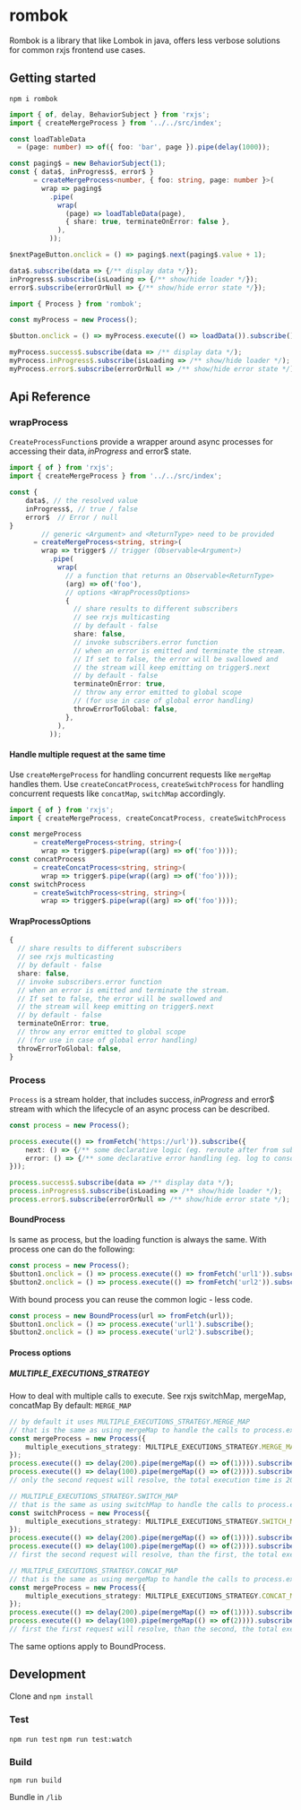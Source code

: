 # rombok

Rombok is a library that like Lombok in java, offers less verbose solutions for common rxjs frontend use cases.

## Getting started

`npm i rombok`

```typescript
import { of, delay, BehaviorSubject } from 'rxjs';
import { createMergeProcess } from '../../src/index';

const loadTableData
  = (page: number) => of({ foo: 'bar', page }).pipe(delay(1000));

const paging$ = new BehaviorSubject(1);
const { data$, inProgress$, error$ }
      = createMergeProcess<number, { foo: string, page: number }>(
        wrap => paging$
          .pipe(
            wrap(
              (page) => loadTableData(page),
              { share: true, terminateOnError: false },
            ),
          ));

$nextPageButton.onclick = () => paging$.next(paging$.value + 1);

data$.subscribe(data => {/** display data */});
inProgress$.subscribe(isLoading => {/** show/hide loader */});
error$.subscribe(errorOrNull => {/** show/hide error state */});
```

```typescript
import { Process } from 'rombok';

const myProcess = new Process();

$button.onclick = () => myProcess.execute(() => loadData()).subscribe();

myProcess.success$.subscribe(data => /** display data */);
myProcess.inProgress$.subscribe(isLoading => /** show/hide loader */);
myProcess.error$.subscribe(errorOrNull => /** show/hide error state */);
```

## Api Reference

### wrapProcess
`CreateProcessFunction`s provide a wrapper around async processes for accessing their data$, inProgress$ and error$ state.

```typescript
import { of } from 'rxjs';
import { createMergeProcess } from '../../src/index';

const { 
    data$, // the resolved value
    inProgress$, // true / false
    error$  // Error / null
}
        // generic <Argument> and <ReturnType> need to be provided
      = createMergeProcess<string, string>(
        wrap => trigger$ // trigger (Observable<Argument>)
          .pipe(
            wrap(
              // a function that returns an Observable<ReturnType>
              (arg) => of('foo'),
              // options <WrapProcessOptions>
              { 
                // share results to different subscribers
                // see rxjs multicasting
                // by default - false
                share: false,
                // invoke subscribers.error function
                // when an error is emitted and terminate the stream.
                // If set to false, the error will be swallowed and
                // the stream will keep emitting on trigger$.next
                // by default - false
                terminateOnError: true,
                // throw any error emitted to global scope
                // (for use in case of global error handling)
                throwErrorToGlobal: false,
              },
            ),
          ));
```
#### Handle multiple request at the same time

Use `createMergeProcess` for handling concurrent requests like `mergeMap` handles them.
Use `createConcatProcess`, `createSwitchProcess` for handling concurrent requests like `concatMap`, `switchMap` accordingly.

```typescript
import { of } from 'rxjs';
import { createMergeProcess, createConcatProcess, createSwitchProcess  } from '../../src/index';

const mergeProcess
      = createMergeProcess<string, string>(
        wrap => trigger$.pipe(wrap((arg) => of('foo'))));
const concatProcess
      = createConcatProcess<string, string>(
        wrap => trigger$.pipe(wrap((arg) => of('foo'))));
const switchProcess
      = createSwitchProcess<string, string>(
        wrap => trigger$.pipe(wrap((arg) => of('foo'))));
```

#### WrapProcessOptions

```typescript
{ 
  // share results to different subscribers
  // see rxjs multicasting
  // by default - false
  share: false,
  // invoke subscribers.error function
  // when an error is emitted and terminate the stream.
  // If set to false, the error will be swallowed and
  // the stream will keep emitting on trigger$.next
  // by default - false
  terminateOnError: true,
  // throw any error emitted to global scope
  // (for use in case of global error handling)
  throwErrorToGlobal: false,
}
```

### Process
`Process` is a stream holder, that includes success$, inProgress$ and error$ stream with which the lifecycle of an async process can be described.

```typescript
const process = new Process();

process.execute(() => fromFetch('https://url')).subscribe({
    next: () => {/** some declarative logic (eg. reroute after from submition) */},
    error: () => {/** some declarative error handling (eg. log to console and rethrow to global error reporting)*/}
}));

process.success$.subscribe(data => /** display data */);
process.inProgress$.subscribe(isLoading => /** show/hide loader */);
process.error$.subscribe(errorOrNull => /** show/hide error state */);
```

#### BoundProcess
Is same as process, but the loading function is always the same. With process one can do the following:
```typescript
const process = new Process();
$button1.onclick = () => process.execute(() => fromFetch('url1')).subscribe();
$button2.onclick = () => process.execute(() => fromFetch('url2')).subscribe();
```
With bound process you can reuse the common logic - less code.
```typescript
const process = new BoundProcess(url => fromFetch(url));
$button1.onclick = () => process.execute('url1').subscribe();
$button2.onclick = () => process.execute('url2').subscribe();
```

#### Process options
##### MULTIPLE_EXECUTIONS_STRATEGY
How to deal with multiple calls to execute. See rxjs switchMap, mergeMap, concatMap
By default: `MERGE_MAP`
```typescript
// by default it uses MULTIPLE_EXECUTIONS_STRATEGY.MERGE_MAP
// that is the same as using mergeMap to handle the calls to process.execute()
const mergeProcess = new Process({ 
    multiple_executions_strategy: MULTIPLE_EXECUTIONS_STRATEGY.MERGE_MAP,  
});
process.execute(() => delay(200).pipe(mergeMap(() => of(1)))).subscribe();
process.execute(() => delay(100).pipe(mergeMap(() => of(2)))).subscribe();
// only the second request will resolve, the total execution time is 200 ms

// MULTIPLE_EXECUTIONS_STRATEGY.SWITCH_MAP
// that is the same as using switchMap to handle the calls to process.execute()
const switchProcess = new Process({ 
    multiple_executions_strategy: MULTIPLE_EXECUTIONS_STRATEGY.SWITCH_MAP,  
});
process.execute(() => delay(200).pipe(mergeMap(() => of(1)))).subscribe();
process.execute(() => delay(100).pipe(mergeMap(() => of(2)))).subscribe();
// first the second request will resolve, than the first, the total execution time is 200 ms

// MULTIPLE_EXECUTIONS_STRATEGY.CONCAT_MAP
// that is the same as using mergeMap to handle the calls to process.execute()
const mergeProcess = new Process({ 
    multiple_executions_strategy: MULTIPLE_EXECUTIONS_STRATEGY.CONCAT_MAP,  
});
process.execute(() => delay(200).pipe(mergeMap(() => of(1)))).subscribe();
process.execute(() => delay(100).pipe(mergeMap(() => of(2)))).subscribe();
// first the first request will resolve, than the second, the total execution time is 300 ms
```

The same options apply to BoundProcess.

## Development

Clone and `npm install`

### Test

`npm run test`
`npm run test:watch`

### Build

`npm run build`

Bundle in `/lib`
